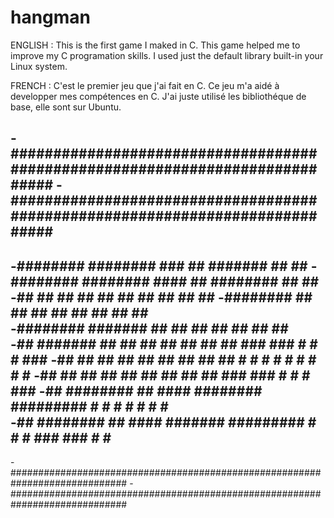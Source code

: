 # hangman

ENGLISH :
This is the first game I maked in C. This game helped me to improve my C programation skills. I used just the default library built-in your Linux system. 

FRENCH :
C'est le premier jeu que j'ai fait en C. Ce jeu m'a aidé à developper mes compétences en C. J'ai juste utilisé les bibliothéque de base, elle sont sur Ubuntu. 



-#############################################################################
-#############################################################################
-
-########  ########  ###     ##  #######   ##     ##                                                                       -########  ########  ####    ##  ########  ##     ##                          
-##    ##  ##        ## ##   ##  ##    ##  ##     ##                                                                       -########  ##        ## ##   ##  ##    ##  ##     ##                         
-########  #######   ##  ##  ##  ##    ##  ##     ##                          
-##        #######   ##  ##  ##  ##    ##  ##     ##     ### ### # # #     ### 
-##        ##        ##   ## ##  ##    ##  ##     ##     # # # # # # #     # # 
-##        ##        ##   ## ##  ##    ##  ##     ##     ### ### # # #     ### 
-##        ########  ##    ####  ########  #########     #   # # # # #     #  
-##        ########  ##    ####  #######   #########     #   # # ### ### # #  
-
-#############################################################################
-#############################################################################
